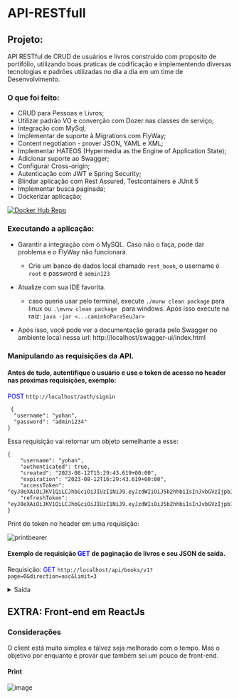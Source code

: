 # API-RESTfull

## Projeto:

API RESTful de CRUD de usuários e livros construido com proposito de portifólio, utilizando boas praticas de codificação e implementendo diversas tecnologias e padrões utilizadas no dia a dia em um time de Desenvolvimento. 

### O que foi feito:

- CRUD para Pessoas e Livros;
- Utilizar padrão VO e converção com Dozer nas classes de serviço;
- Integração com MySql;
- Implementar de suporte à Migrations com FlyWay;
- Content negotiation - prover JSON, YAML e XML;
- Implementar HATEOS (Hypermedia as the Engine of Application State);
- Adicionar suporte ao Swagger;
- Configurar Cross-origin;
- Autenticação com JWT e Spring Security;
- Blindar aplicação com Rest Assured, Testcontainers e JUnit 5
- Implementar busca paginada;
- Dockerizar aplicação;
  
[![Docker Hub Repo](https://img.shields.io/docker/pulls/yohanps/rest_book.svg)](https://hub.docker.com/repository/docker/yohanps/rest_book)

### Executando a aplicação:

- Garantir a integração com o MySQL. Caso não o faça, pode dar problema e o FlyWay não funcionará.
  - Crie um banco de dados local chamado `rest_book`, o username é `root` e password é `admin123`
- Atualize com sua IDE favorita.      
  - caso queria usar pelo terminal, execute `./mvnw clean package`  para linux ou `.\mvnw clean package ` para windows. Após isso execute na raiz: `java -jar <...caminhoParaSeuJar>`

- Após isso, você pode ver a documentação gerada pelo Swagger no ambiente local nessa url: http://localhost/swagger-ui/index.html


### Manipulando as requisições da API.

#### Antes de tudo, autentifique o usuário e use o token de acesso no header nas proximas requisições, exemplo: 

<font color="blue">POST</font> `http://localhost/auth/signin`
  
```
 {
  "username": "yohan",
  "password": "admin1234"
}
```

Essa requisição vai retornar um objeto semelhante a esse:

```
{
    "username": "yohan",
    "authenticated": true,
    "created": "2023-08-12T15:29:43.619+00:00",
    "expiration": "2023-08-12T16:29:43.619+00:00",
    "accessToken": "eyJ0eXAiOiJKV1QiLCJhbGciOiJIUzI1NiJ9.eyJzdWIiOiJ5b2hhbiIsInJvbGVzIjpbIkFETUlOIiwiTUFOQUdFUiJdLCJpc3MiOiJodHRwOi8vbG9jYWxob3N0IiwiZXhwIjoxNjkxODU3NzgzLCJpYXQiOjE2OTE4NTQxODN9.UuJCp_Eft4aAiuH6GGNL7IOfiwPpkqhs1tXBSKeb7_k",
    "refreshToken": "eyJ0eXAiOiJKV1QiLCJhbGciOiJIUzI1NiJ9.eyJzdWIiOiJ5b2hhbiIsInJvbGVzIjpbIkFETUlOIiwiTUFOQUdFUiJdLCJleHAiOjE2OTE4NjQ5ODMsImlhdCI6MTY5MTg1NDE4M30.x3IvAkCOVgWjG0Aqyny08HdcU_ruhMbEQqQ5mV3xGLg"
}
```
Print do token no header em uma requisição:

![printbearer](https://github.com/YohanDevPs/API-RESTful/assets/87953006/40a517dc-eb5d-4c6b-b63c-f79edd47318d)



#### Exemplo de requisição <font color="blue">GET</font> de paginação de livros e seu JSON de saída.

Requisição: <font color="blue">GET</font> `http://localhost/api/books/v1?page=0&direction=asc&limit=3`

<details>
  <summary>Saída</summary>

#### Objeto de resposta
```
{
    "_embedded": {
        "bookVOList": [
            {
                "id": 345,
                "author": "Christoforo Mount",
                "launchDate": "2022-11-30T03:00:00.000+00:00",
                "price": 126.82,
                "title": "'burbs, The",
                "_links": {
                    "self": {
                        "href": "http://localhost/api/books/v1/345"
                    }
                }
            },
            {
                "id": 99,
                "author": "Bellina Vasiliev",
                "launchDate": "2023-06-02T03:00:00.000+00:00",
                "price": 76.25,
                "title": "100 Ways to Murder Your Wife (Sha qi er ren zu)",
                "_links": {
                    "self": {
                        "href": "http://localhost/api/books/v1/99"
                    }
                }
            },
            {
                "id": 292,
                "author": "Fredi Blenkensop",
                "launchDate": "2023-02-09T03:00:00.000+00:00",
                "price": 60.50,
                "title": "16 Acres",
                "_links": {
                    "self": {
                        "href": "http://localhost/api/books/v1/292"
                    }
                }
            }
        ]
    },
    "_links": {
        "first": {
            "href": "http://localhost/api/books/v1?limit=3&direction=asc&page=0&size=3&sort=title,asc"
        },
        "self": {
            "href": "http://localhost/api/books/v1?page=0&limit=3&direction=asc"
        },
        "next": {
            "href": "http://localhost/api/books/v1?limit=3&direction=asc&page=1&size=3&sort=title,asc"
        },
        "last": {
            "href": "http://localhost/api/books/v1?limit=3&direction=asc&page=171&size=3&sort=title,asc"
        }
    },
    "page": {
        "size": 3,
        "totalElements": 515,
        "totalPages": 172,
        "number": 0
    }
}
```
</details>

## EXTRA: Front-end em ReactJs

### Considerações

O client está muito simples e talvez seja melhorado com o tempo. Mas o objetivo por enquanto é provar que também sei um pouco de front-end. 

#### Print
![image](https://github.com/YohanDevPs/API-RESTful/assets/87953006/c66abacd-ebc0-4b2d-b8a1-2f0da6f25afd)


